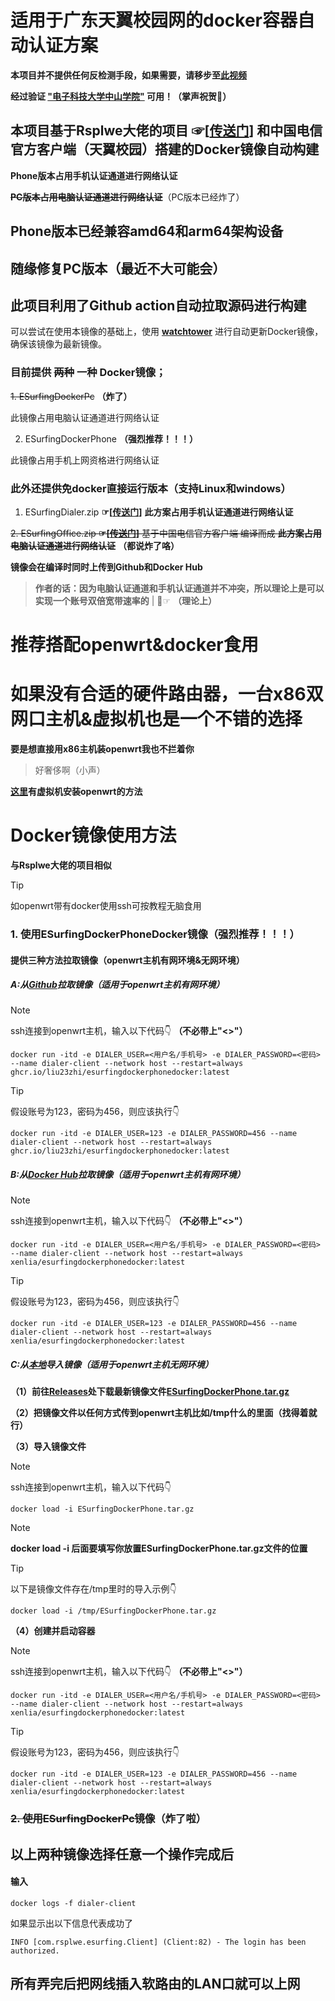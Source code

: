 # 适用于广东天翼校园网的docker容器自动认证方案

**本项目并不提供任何反检测手段，如果需要，请移步至[此视频](https://b23.tv/XFgF5hd)**

**经过验证 <ins>"电子科技大学中山学院"</ins> 可用！（掌声祝贺👏）**

## 本项目基于Rsplwe大佬的项目 ☞[[传送门](https://github.com/Rsplwe/ESurfingDialer)] 和中国电信官方客户端（天翼校园）搭建的Docker镜像自动构建

**Phone版本占用手机认证通道进行网络认证**

**~~PC版本占用电脑认证通道进行网络认证~~**（PC版本已经炸了）

## Phone版本已经兼容amd64和arm64架构设备
## 随缘修复PC版本（最近不大可能会）

## 此项目利用了Github action自动拉取源码进行构建

可以尝试在使用本镜像的基础上，使用 **[watchtower](https://github.com/containrrr/watchtower "watchover")** 进行自动更新Docker镜像，确保该镜像为最新镜像。 
### 目前提供 ~~两种~~ 一种 Docker镜像；

~~1. ESurfingDockerPc~~ **（炸了）**

此镜像占用电脑认证通道进行网络认证

2. ESurfingDockerPhone **（强烈推荐！！！）**

此镜像占用手机上网资格进行网络认证

### 此外还提供免docker直接运行版本（支持Linux和windows）

1. ESurfingDialer.zip **☞[[传送门](https://github.com/liu23zhi/ESurfingDialerDocker/releases/latest)]**
**此方案占用手机认证通道进行网络认证**

~~2. ESurfingOffice.zip **☞[[传送门](github.com/liu23zhi/ESurfingDialerDocker/releases/latest)]**
基于中国电信官方客户端 编译而成
**此方案占用电脑认证通道进行网络认证**~~ **（都说炸了咯）**

**镜像会在编译时同时上传到Github和Docker Hub**

> **作者的话：因为电脑认证通道和手机认证通道并不冲突，所以理论上是可以实现一个账号双倍宽带速率的** | 🤣☞ **（理论上）**

# 推荐搭配openwrt&docker食用

# 如果没有合适的硬件路由器，一台x86双网口主机&虚拟机也是一个不错的选择
**要是想直接用x86主机装openwrt我也不拦着你**

>好奢侈啊（小声）

**[这里](/QWE.md)有虚拟机安装openwrt的方法**

# Docker镜像使用方法
**与Rsplwe大佬的项目相似**

>[!TIP]
>如openwrt带有docker使用ssh可按教程无脑食用

### 1. 使用ESurfingDockerPhoneDocker镜像（强烈推荐！！！）
#### 提供三种方法拉取镜像（openwrt主机有网环境&无网环境）

##### A:从<ins>Github</ins>拉取镜像（适用于openwrt主机有网环境）

>[!NOTE]
>ssh连接到openwrt主机，输入以下代码👇 **（不必带上"<>"）**

```shell
docker run -itd -e DIALER_USER=<用户名/手机号> -e DIALER_PASSWORD=<密码> --name dialer-client --network host --restart=always ghcr.io/liu23zhi/esurfingdockerphonedocker:latest
```

>[!TIP]
>假设账号为123，密码为456，则应该执行👇

```shell
docker run -itd -e DIALER_USER=123 -e DIALER_PASSWORD=456 --name dialer-client --network host --restart=always ghcr.io/liu23zhi/esurfingdockerphonedocker:latest
```

##### B:从<ins>Docker Hub</ins>拉取镜像（适用于openwrt主机有网环境）

>[!NOTE]
>ssh连接到openwrt主机，输入以下代码👇 **（不必带上"<>"）**

```shell
docker run -itd -e DIALER_USER=<用户名/手机号> -e DIALER_PASSWORD=<密码> --name dialer-client --network host --restart=always xenlia/esurfingdockerphonedocker:latest
```

>[!TIP]
>假设账号为123，密码为456，则应该执行👇

```shell
docker run -itd -e DIALER_USER=123 -e DIALER_PASSWORD=456 --name dialer-client --network host --restart=always xenlia/esurfingdockerphonedocker:latest
```

##### C:从<ins>本地</ins>导入镜像（适用于openwrt主机无网环境）

**（1）前往[Releases](github.com/liu23zhi/ESurfingDialerDocker/releases/latest)处下载最新镜像文件<ins>ESurfingDockerPhone.tar.gz</ins>**

**（2）把镜像文件以任何方式传到openwrt主机比如/tmp什么的里面（找得着就行）**

**（3）导入镜像文件**

>[!NOTE]
>ssh连接到openwrt主机，输入以下代码👇

```shell
docker load -i ESurfingDockerPhone.tar.gz
```

>[!NOTE]
>**docker load -i 后面要填写你放置ESurfingDockerPhone.tar.gz文件的位置**

>[!TIP]
>以下是镜像文件存在/tmp里时的导入示例👇

```shell
docker load -i /tmp/ESurfingDockerPhone.tar.gz
```

**（4）创建并启动容器**

>[!NOTE]
>ssh连接到openwrt主机，输入以下代码👇 **（不必带上"<>"）**

```shell
docker run -itd -e DIALER_USER=<用户名/手机号> -e DIALER_PASSWORD=<密码> --name dialer-client --network host --restart=always xenlia/esurfingdockerphonedocker:latest
```

>[!TIP]
>假设账号为123，密码为456，则应该执行👇

```shell
docker run -itd -e DIALER_USER=123 -e DIALER_PASSWORD=456 --name dialer-client --network host --restart=always xenlia/esurfingdockerphonedocker:latest
```

### ~~2. 使用ESurfingDockerPc镜像~~（炸了啦）

<!--#### 任意使用以下3种之一方法拉取镜像

##### A:从Github拉取镜像

```shell
docker run -itd -e DIALER_USER=<用户名/手机号> -e DIALER_PASSWORD=<密码> --name dialer-client --network host --restart=always ghcr.io/liu23zhi/esurfingdockerpc:latest
```

<summary>使用示例</summary>
**假设账号为123，密码为456。则应该执行(一定要把＜＞去掉)**

```shell
docker run -itd -e DIALER_USER=123 -e DIALER_PASSWORD=456 --name dialer-client --network host --restart=always ghcr.io/liu23zhi/esurfingdockerpc:latest
```

##### B:从Docker Hub拉取镜像

```shell
docker run -itd -e DIALER_USER=<用户名/手机号> -e DIALER_PASSWORD=<密码> --name dialer-client --network host --restart=always xenlia/esurfingdockerpc:latest
```
<summary>使用示例</summary>
**假设账号为123，密码为456。则应该执行(一定要把＜＞去掉)**

```shell
docker run -itd -e DIALER_USER=123 -e DIALER_PASSWORD=456 --name dialer-client --network host --restart=always xenlia/esurfingdockerpc:latest
```

##### C:（1）从Github Release下载，后本地导入（记住导入文件的位置）

[前往Release](https://github.com/liu23zhi/ESurfingDialerDocker/releases)下载ESurfingDockerPc.tar.gz

**（2）然后执行列代码导入镜像文件**

```shell
docker load -i ESurfingDockerPc.tar.gz
```
注意：
docker load -i 后面要填写你放置ESurfingDockerPhone.tar.gz文件的位置
如：文件放置在/tmp

```shell
docker load -i /tmp/ESurfingDockerPhone.tar.gz
```

**（3）然后创建并启动容器**

```shell
docker run -itd -e DIALER_USER=<用户名/手机号> -e DIALER_PASSWORD=<密码> --name dialer-client --network host --restart=always xenlia/esurfingdockerpc:latest
```
<summary>使用示例</summary>
**假设账号为123，密码为456。则应该执行(一定要把＜＞去掉)**

```shell
#导入镜像
docker load -i ESurfingDockerPc.tar.gz
#创建容器并启动（上面导入镜像代码完成后。再输入此代码）
docker run -itd -e DIALER_USER=123 -e DIALER_PASSWORD=456 --name dialer-client --network host --restart=always xenlia/esurfingdockerpc:latest
```

#### [点击此查看pc运行错误代码详解](/PC.md)-->

## 以上两种镜像选择任意一个操作完成后

#### **输入**

```shell
docker logs -f dialer-client
```
如果显示出以下信息代表成功了
```shell
INFO [com.rsplwe.esurfing.Client] (Client:82) - The login has been authorized.
```

## 所有弄完后把网线插入软路由的LAN口就可以上网
